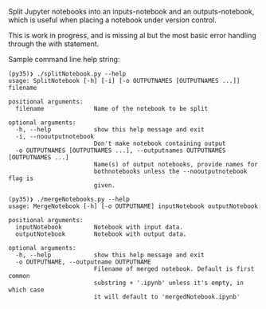 Split Jupyter notebooks into an inputs-notebook and an outputs-notebook, which is useful when placing a notebook under version control.

This is work in progress, and is missing al but the most basic error handling through the with statement.

Sample command line help string:

```
(py35)❯ ./splitNotebook.py --help
usage: SplitNotebook [-h] [-i] [-o OUTPUTNAMES [OUTPUTNAMES ...]] filename

positional arguments:
  filename              Name of the notebook to be split

optional arguments:
  -h, --help            show this help message and exit
  -i, --nooutputnotebook
                        Don't make notebook containing output
  -o OUTPUTNAMES [OUTPUTNAMES ...], --outputnames OUTPUTNAMES [OUTPUTNAMES ...]
                        Name(s) of output notebooks, provide names for
                        bothnotebooks unless the --nooutputnotebook flag is
                        given.
```


```
(py35)❯ ./mergeNotebooks.py --help
usage: MergeNotebook [-h] [-o OUTPUTNAME] inputNotebook outputNotebook

positional arguments:
  inputNotebook         Notebook with input data.
  outputNotebook        Notebook with output data.

optional arguments:
  -h, --help            show this help message and exit
  -o OUTPUTNAME, --outputname OUTPUTNAME
                        Filename of merged notebook. Default is first common
                        substring + '.ipynb' unless it's empty, in which case
                        it will default to 'mergedNotebook.ipynb'
```

